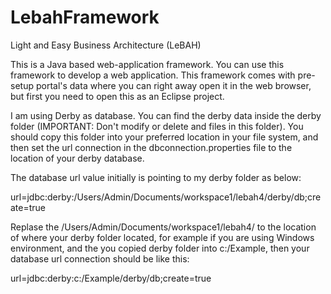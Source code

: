 # LebahFramework
Light and Easy Business Architecture (LeBAH)

This is a Java based web-application framework.  You can use this framework to develop a web application.  This framework comes with pre-setup portal's data where you can right away open it in the web browser, but first you need to open this as an Eclipse project.

I am using Derby as database.  You can find the derby data inside the derby folder (IMPORTANT: Don't modify or delete and files in this folder).  You should copy this folder into your preferred location in your file system, and then set the url connection in the dbconnection.properties file to the location of your derby database.

The database url value initially is pointing to my derby folder as below:

url=jdbc:derby:/Users/Admin/Documents/workspace1/lebah4/derby/db;create=true

Replase the /Users/Admin/Documents/workspace1/lebah4/ to the location of where your derby folder located, for example if you are using Windows environment, and the you copied derby folder into c:/Example, then your database url connection should be like this:

url=jdbc:derby:c:/Example/derby/db;create=true




